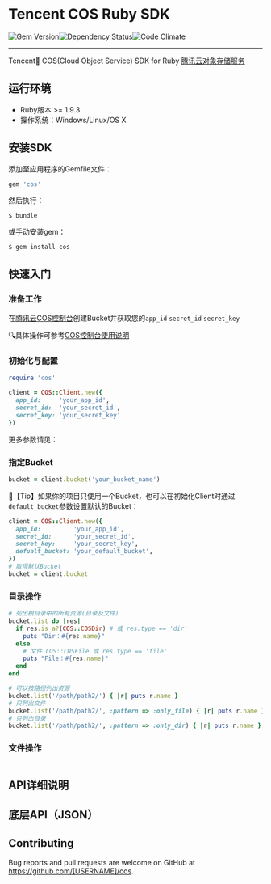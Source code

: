# Tencent COS Ruby SDK

[![Gem Version](https://badge.fury.io/rb/cos.svg)](https://badge.fury.io/rb/cos)[![Dependency Status](https://gemnasium.com/bfcd58e8c449a47dcf4bd15e35806dc8.svg)](https://gemnasium.com/RaymondChou/cos-ruby-sdk)[![Code Climate](https://codeclimate.com/repos/5690d89cb1a7430e970051c5/badges/e1ec353330a7f9bb90a1/gpa.svg)](https://codeclimate.com/repos/5690d89cb1a7430e970051c5/feed)

-----

Tencent🐧 COS(Cloud Object Service) SDK for Ruby  [腾讯云对象存储服务](http://wiki.qcloud.com/wiki/COS%E4%BA%A7%E5%93%81%E4%BB%8B%E7%BB%8D)

## 运行环境

- Ruby版本 >= 1.9.3
- 操作系统：Windows/Linux/OS X

## 安装SDK

添加至应用程序的Gemfile文件：

``` ruby
gem 'cos'
```

然后执行：

``` 
$ bundle
```

或手动安装gem：

``` 
$ gem install cos
```

## 快速入门

### 准备工作

在[腾讯云COS控制台](http://console.qcloud.com/cos)创建Bucket并获取您的`app_id` `secret_id` `secret_key` 

🔍具体操作可参考[COS控制台使用说明](http://www.qcloud.com/wiki/COS%E6%8E%A7%E5%88%B6%E5%8F%B0%E4%BD%BF%E7%94%A8%E8%AF%B4%E6%98%8E)

### 初始化与配置

``` ruby
require 'cos'

client = COS::Client.new({
  app_id:     'your_app_id',
  secret_id:  'your_secret_id',
  secret_key: 'your_secret_key'
})
```

更多参数请见：

### 指定Bucket

``` ruby
bucket = client.bucket('your_bucket_name')
```

🎉【Tip】如果你的项目只使用一个Bucket，也可以在初始化Client时通过`default_bucket`参数设置默认的Bucket：

``` ruby
client = COS::Client.new({
  app_id:         'your_app_id',
  secret_id:      'your_secret_id',
  secret_key:     'your_secret_key',
  defualt_bucket: 'your_default_bucket',
})
# 取得默认Bucket
bucket = client.bucket
```

### 目录操作

``` ruby
# 列出根目录中的所有资源(目录及文件)
bucket.list do |res|
  if res.is_a?(COS::COSDir) # 或 res.type == 'dir'
  	puts "Dir：#{res.name}"
  else
    # 文件 COS::COSFile 或 res.type == 'file'
    puts "File：#{res.name}"
  end
end

# 可以按路径列出资源
bucket.list('/path/path2/') { |r| puts r.name }
# 只列出文件
bucket.list('/path/path2/', :pattern => :only_file) { |r| puts r.name }
# 只列出目录
bucket.list('/path/path2/', :pattern => :only_dir) { |r| puts r.name }
```

### 文件操作

``` ruby

```



## API详细说明





## 底层API（JSON）





## Contributing

Bug reports and pull requests are welcome on GitHub at https://github.com/[USERNAME]/cos.